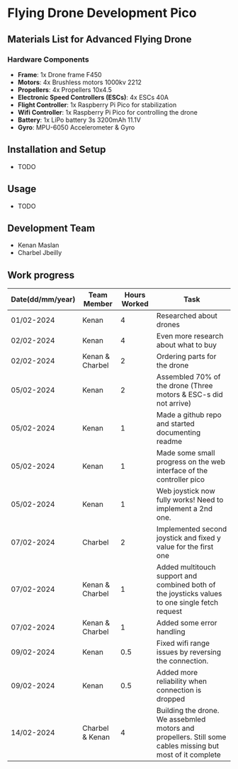 # Flying Drone Development Pico

## Materials List for Advanced Flying Drone

### Hardware Components
- **Frame**: 1x Drone frame F450
- **Motors**: 4x Brushless motors 1000kv 2212
- **Propellers**: 4x Propellers 10x4.5
- **Electronic Speed Controllers (ESCs)**: 4x ESCs 40A
- **Flight Controller**: 1x Raspberry Pi Pico for stabilization
- **Wifi Controller**: 1x Raspberry Pi Pico for controlling the drone
- **Battery**: 1x LiPo battery 3s 3200mAh 11.1V
- **Gyro**: MPU-6050 Accelerometer & Gyro


## Installation and Setup
- TODO
## Usage
- TODO

## Development Team
- Kenan Maslan
- Charbel Jbeilly

## Work progress

| Date(dd/mm/year)| Team Member | Hours Worked | Task                           |
|------------|-------------|--------------|--------------------------------|
| 01/02-2024 | Kenan        | 4            | Researched about drones|
| 02/02-2024 | Kenan        | 4            | Even more research about what to buy |
| 02/02-2024 | Kenan & Charbel        | 2            | Ordering parts for the drone|
| 05/02-2024 | Kenan | 2            | Assembled 70% of the drone (Three motors & ESC-s did not arrive)|
| 05/02-2024 | Kenan | 1            | Made a github repo and started documenting readme|
| 05/02-2024 | Kenan | 1            | Made some small progress on the web interface of the controller pico|
| 05/02-2024 | Kenan | 1            | Web joystick now fully works! Need to implement a 2nd one.|
| 07/02-2024 | Charbel | 2            | Implemented second joystick and fixed y value for the first one|
| 07/02-2024 | Kenan & Charbel | 1            | Added multitouch support and combined both of the joysticks values to one single fetch request |
| 07/02-2024 | Kenan & Charbel | 1            | Added some error handling |
| 09/02-2024 | Kenan | 0.5            | Fixed wifi range issues by reversing the connection. |
| 09/02-2024 | Kenan | 0.5            | Added more reliability when connection is dropped |
| 14/02-2024 | Charbel & Kenan | 4            | Building the drone. We assebmled motors and propellers. Still some cables missing but most of it complete |

